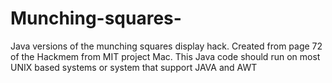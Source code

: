 # Munching-squares-
Java versions of the munching squares display hack. Created from page 72 of the Hackmem from MIT project Mac. This Java code should run on most UNIX based systems or system that support JAVA and AWT 
